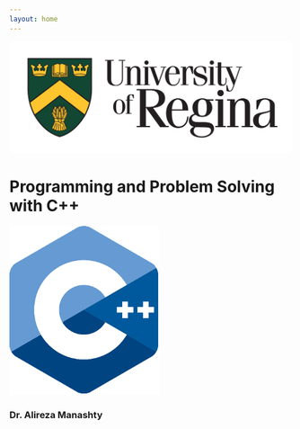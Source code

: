 ```yaml
---
layout: home
---
```

![University of Regina Logo](assets/img/book/cover/URLogo.png)

# Programming and Problem Solving with C++
![cpp logo ](assets/img/book/cover/cppCover.png) 

### Dr. Alireza Manashty
